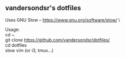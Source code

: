 vandersondsr's dotfiles
--------------------

Uses GNU Stow – https://www.gnu.org/software/stow/ \

Usage: \
cd ~ \
git clone https://github.com/vandersondsr/dotfiles/ \
cd dotfiles \
stow vim (or i3, tmux...) 
